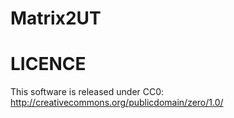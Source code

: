 Matrix2UT
=========

LICENCE
=======
This software is released under CC0: http://creativecommons.org/publicdomain/zero/1.0/
